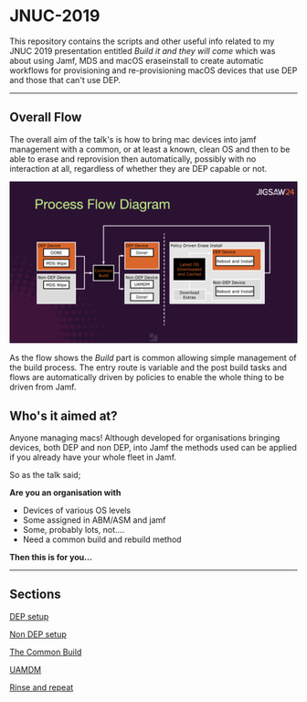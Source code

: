 # JNUC-2019
This repository contains the scripts and other useful info related to my JNUC 2019 presentation entitled *Build it and they will come* which was about using Jamf, MDS and macOS eraseinstall to create automatic workflows for provisioning and re-provisioning macOS devices that use DEP and those that can't use DEP.

---

## Overall Flow ##

The overall aim of the talk's is how to bring mac devices into jamf management with a common, or at least a known, clean OS and then to be able to erase and reprovision then automatically, possibly with no interaction at all, regardless of whether they are DEP capable or not.


![Flow](https://github.com/PhantomPhixer/JNUC-2019/blob/master/images/flow.png)




As the flow shows the *Build* part is common allowing simple management of the build process. The entry route is variable and the post build tasks and flows are automatically driven by policies to enable the whole thing to be driven from Jamf.

## Who's it aimed at? ##
Anyone managing macs! Although developed for organisations bringing devices, both DEP and non DEP, into Jamf the methods used can be applied if you already have your whole fleet in Jamf.

So as the talk said;


**Are you an organisation with**

* Devices of various OS levels
* Some assigned in ABM/ASM and jamf
* Some, probably lots, not….
* Need a common build and rebuild method


**Then this is for you...**

---

## Sections ##

[DEP setup](https://github.com/PhantomPhixer/JNUC-2019/blob/master/DEP.md)

[Non DEP setup](https://github.com/PhantomPhixer/JNUC-2019/blob/master/NonDEP.md)

[The Common Build](https://github.com/PhantomPhixer/JNUC-2019/blob/master/build.md)

[UAMDM](https://github.com/PhantomPhixer/JNUC-2019/blob/master/UAMDM.md)

[Rinse and repeat](https://github.com/PhantomPhixer/JNUC-2019/blob/master/Rinse_and_repeat.md)

